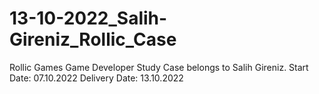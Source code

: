# 13-10-2022_Salih-Gireniz_Rollic_Case
Rollic Games Game Developer Study Case belongs to Salih Gireniz. Start Date: 07.10.2022 Delivery Date: 13.10.2022
